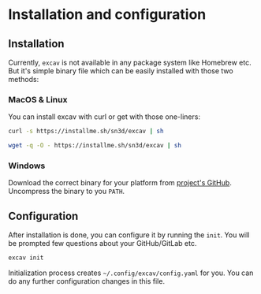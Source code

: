 # Installation and configuration

## Installation

Currently, `excav` is not available in any package system like Homebrew etc. But 
it's simple binary file which can be easily installed with those two methods:

### MacOS & Linux

You can install excav with curl or get with those one-liners:

```sh
curl -s https://installme.sh/sn3d/excav | sh
```

```sh
wget -q -O - https://installme.sh/sn3d/excav | sh
```

### Windows

Download the correct binary for your platform from [project's GitHub](https://github.com/sn3d/excav/releases/latest).
Uncompress the binary to you `PATH`.


## Configuration 

After installation is done, you can configure it by running the `init`. You will 
be prompted few questions about your GitHub/GitLab etc.

```sh
excav init 
``` 

Initialization process creates `~/.config/excav/config.yaml` for you. You can
do any further configuration changes in this file.

